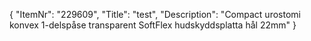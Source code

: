 {
  "ItemNr": "229609",
  "Title": "test",
  "Description": "Compact urostomi konvex 1-delspåse transparent SoftFlex hudskyddsplatta hål 22mm"
}